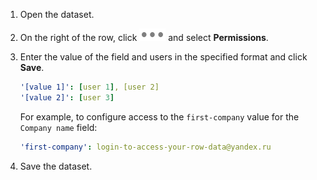 1. Open the dataset.

1. On the right of the row, click ![image](../../../_assets/datalens/horizontal-ellipsis.svg) and select **Permissions**.

1. Enter the value of the field and users in the specified format and click **Save**.

   ```yaml
   '[value 1]': [user 1], [user 2]
   '[value 2]': [user 3]
   ```

   For example, to configure access to the `first-company` value for the `Company name` field:

   ```yaml
   'first-company': login-to-access-your-row-data@yandex.ru
   ```

1. Save the dataset.

